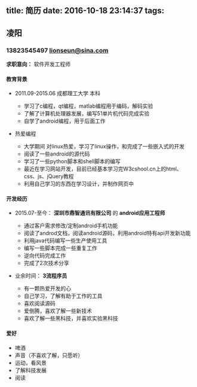 title: 简历
date: 2016-10-18 23:14:37
tags:
---

## 凌阳
### 13823545497 lionseun@sina.com
**求职意向：** 软件开发工程师
#### 教育背景
- 2011.09-2015.06 成都理工大学 本科
    - 学习了c编程，qt编程，matlab编程用于编码，解码实验
    - 了解了计算机处理器发展，编写51单片机代码完成实验
    - 自学了android编程，用于后面工作

- 热爱编程
    - 大学期间 对linux热爱，学习了linux操作，和完成了一些嵌入式的开发
    - 阅读了一些android的源代码
    - 学习了一些python脚本和shell脚本的编写
    - 最近在学习网站开发，目前已经基本学习完W3cshool.cn上的html、css、js、jQuery教程
    - 利用自己学习的东西在学习设计，并制作网页中

#### 开发经历
- 2015.07-至今： **深圳市鼎智通讯有限公司** 的 **android应用工程师**
    - 通过客户需求修改/定制android手机功能
    - 阅读了androd文档，阅读android源码，利用android特有api开发新功能
    - 利用java代码编写一些生产使用工具
    - 编写一些脚本完成一些重复工作
    - 逆向代码完成工作
    - 完成了2次技术分享

- 业余时间： **3流程序员**
    - 有一颗热爱开发的心
    - 自己学习，了解有助于工作的工具
    - 喜欢阅读源码
    - 爱倒腾，喜欢了解一些新技术
    - 喜欢了解一些黑科技，并喜欢实验黑科技

#### 爱好
- 啤酒
- 声音（不喜欢了解，只愿听）
- 运动，看风景
- 了解科技发展
- 阅读
